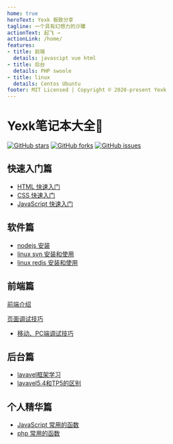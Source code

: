 ```yaml
---
home: true
heroText: Yexk 极致分享
tagline: 一个具有幻想力的沙雕
actionText: 起飞 →
actionLink: /home/
features:
- title: 前端
  details: javascipt vue html
- title: 后台
  details: PHP swoole 
- title: linux
  details: Centos Ubuntu
footer: MIT Licensed | Copyright © 2020-present Yexk
---
```


# Yexk笔记本大全:100:

[![GitHub stars](https://img.shields.io/github/stars/yexk/my_notes?style=for-the-badge)](https://github.com/yexk/my_notes/stargazers)
[![GitHub forks](https://img.shields.io/github/forks/yexk/my_notes?style=for-the-badge)](https://github.com/yexk/my_notes/network)
[![GitHub issues](https://img.shields.io/github/issues/yexk/my_notes?style=for-the-badge)](https://github.com/yexk/my_notes/issues)

## 快速入门篇

- [HTML 快速入门](/home1/)
- [CSS 快速入门](/home1/1_html_css/css.md)
- [JavaScript 快速入门](/home1/2_js/javascript.md)

## 软件篇

- [nodejs 安装](/home1/)
- [linux svn 安装和使用](/home1/linux/linux_svn.md)
- [linux redis 安装和使用](/home1/linux/redis.md)

## 前端篇

[前端介绍](/home1/frontend/forntend.md)

[页面调试技巧](/home1/frontend/debuger/readme.md)

- [移动、PC端调试技巧](/home1/frontend/debuger/mobile_debuger.md)

## 后台篇

- [lavavel框架学习](/home1/backend/README.md)
- [lavavel5.4和TP5的区别](/home1/backend/distinction.md)

## 个人精华篇

- [JavaScript 常用的函数](/home1/javascript/common_function.md)
- [php 常用的函数](/home1/php/common_function.md)

